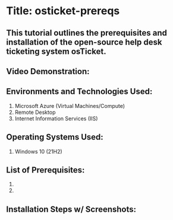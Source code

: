 # Title: osticket-prereqs
## This tutorial outlines the prerequisites and installation of the open-source help desk ticketing system osTicket.

## Video Demonstration:
### 

## Environments and Technologies Used:
1. Microsoft Azure (Virtual Machines/Compute)
2. Remote Desktop
3. Internet Information Services (IIS)

## Operating Systems Used:
1. Windows 10 (21H2)

## List of Prerequisites:
1.
2.

## Installation Steps w/ Screenshots:



